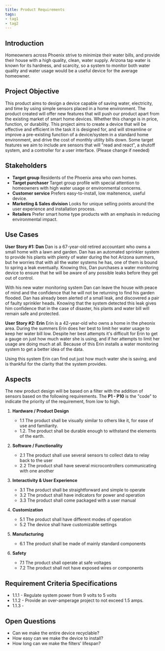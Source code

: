 ```yaml
---
title: Product Requirements
tags:
- tag1
- tag2
---
```


## Introduction
Homeowners across Phoenix strive to minimize their water bills, and provide their house with a high quality, clean, water supply. Arizona tap water is known for its hardness, and scarcity, so a system to monitor both water quality and water usage would be a useful device for the average homeowner.

## Project Objective

This product aims to design a device capable of saving water, electricity, and time by using simple sensors placed in a home environment. The product created will offer new features that will push our product apart from the existing market of smart home devices. Whether this change is in price, function, or durability. This project aims to create a device that will be effective and efficient in the task it is designed for, and will streamline or improve a pre-existing function of a device/system in a standard home environment, and drive the cost of monthly utility bills down. Some target features we aim to include are sensors that will "read and react", a shutoff system, and a controller for a user interface. (Please change if needed)

## Stakeholders

- **Target group** Residents of the Phoenix area who own homes.
- **Target purchaser** Target group profile with special attention to homeowners with high water usage or environmental concerns.
- **Customer service** Prefers easy-to-install, low maitenence, useful device.
- **Marketing & Sales division** Looks for unique selling points around the user experience and installation process.
- **Retailers** Prefer smart home type products with an emphasis in reducing environmental impact.


## Use Cases

**User Story #1: Dan**
Dan is a 67-year-old retired accountant who owns a small home with a lawn and garden. Dan has an automated sprinkler system to provide his plants with plenty of water during the hot Arizona summers, but he worries that with all the water systems he has, one of them is bound to spring a leak eventually. Knowing this, Dan purchases a water monitoring device to ensure that he will be aware of any possible leaks before they get out of control.

With his new water monitoring system Dan can leave the house with peace of mind and the confidence that he will not be returning to find his garden flooded. Dan has already been alerted of a small leak, and discovered a pair of faulty sprinkler heads. Knowing that the system detected this leak gives him confidence that in the case of disaster, his plants and water bill will remain safe and protected.

**User Story #2: Erin**
Erin is a 42-year-old who owns a home in the pheonix area. During the summers Erin does her best to limit her water usage to keep her water bill low. Despite her best attempts it's difficult for Erin to get a gauge on just how much water she is using, and if her attempts to limit her usage are doing much at all. Because of this Erin installs a water monitoring system to get a better idea of the data.

Using this system Erin can find out just how much water she is saving, and is thankful for the clarity that the system provides. 

## Aspects

The new product design will be based on a filter with the addition of sensors based on the following requirements. The **P1 - P10** is the "code" to indicate the priority of the requirement, from low to high.

1. **Hardware / Product Design**
     * 1.1 The product shall be visually similar to others like it, for ease of use and familiarity.
     * 1.2. The product shall be durable enough to withstand the elements of the earth.
  
2. **Software / Functionality**
      * 2.1 The product shall use several sensors to collect data to relay back to the user
      * 2.2 The product shall have several microcontrollers communicating with one another
  
3. **Interactivity & User Experience**
      * 3.1 The product shall be straightforward and simple to operate
      * 3.2 The product shall have indicators for power and operation
      * 3.3 The product shall come packaged with a user manual
    
5. **Customization**
      * 5.1 The product shall have different modes of operation
      * 5.2 The device shall have customizable settings

6. **Manufacturing**
      * 6.1 The product shall be made of mainly standard components

7. **Safety**
      * 7.1 The product shall operate at safe voltages
      * 7.2 The product shall not have exposed wires or components
  
## Requirement Criteria Specifications

* 1.1.1 - Regulate system power from 9 volts to 5 volts
* 1.1.2 - Provide an over-amperage project to not exceed 1.5 amps.
* 1.1.3 - 

## Open Questions

* Can we make the entire device recyclable?
* How easy can we make the device to install?
* How long can we make the filters' lifespan?
